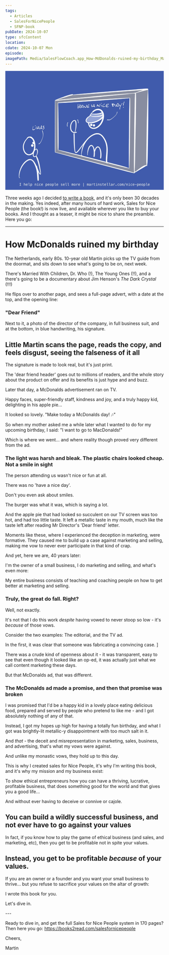 ```yaml
---
tags:
  - Articles
  - SalesForNicePeople
  - SFNP-book
pubDate: 2024-10-07
type: sfcContent
location: 
cdate: 2024-10-07 Mon
episode: 
imagePath: Media/SalesFlowCoach.app_How-MdDonalds-ruined-my-birthday_MartinStellar.jpeg
---
```

![](Media/SalesFlowCoach.app_How-MdDonalds-ruined-my-birthday_MartinStellar.jpeg)

Three weeks ago I decided [to write a book](https://martinstellar.com/book), and it's only been 30 decades in the making. 
Yes indeed, after many hours of hard work, Sales for Nice People (the book!) is now live, and available wherever you like to buy your books. 
And I thought as a teaser, it might be nice to share the preamble. Here you go:

---
# How McDonalds ruined my birthday

The Netherlands, early 80s. 10-year old Martin picks up the TV guide from the doormat, and sits down to see what's going to be on, next week. 

There's Married With Children, Dr. Who (!), The Young Ones (!!), and a there's going to be a documentary about Jim Henson's *The Dark Crystal* (!!!)

He flips over to another page, and sees a full-page advert, with a date at the top, and the opening line:

### "Dear Friend"

Next to it, a photo of the director of the company, in full business suit, and at the bottom, in blue handwriting, his signature.

## Little Martin scans the page, reads the copy, and feels disgust, seeing the falseness of it all

The signature is made to look real, but it's just print. 

The 'dear friend header' goes out to millions of readers, and the whole story about the product on offer and its benefits is just hype and and buzz.

Later that day, a McDonalds advertisement ran on TV. 

Happy faces, super-friendly staff, kindness and joy, and a truly happy kid, delighting in his apple pie... 

It looked so lovely. "Make today a McDonalds day! 🎶"

So when my mother asked me a while later what I wanted to do for my upcoming birthday, I said: "I want to go to MacDonalds!"

Which is where we went... and where reality though proved very different from the ad.

### The light was harsh and bleak. The plastic chairs looked cheap. Not a smile in sight

The person attending us wasn't nice or fun at all.

There was no 'have a nice day'.

Don't you even ask about smiles.

The burger was what it was, which is saying a lot.

And the apple pie that had looked so succulent on our TV screen was too hot, and had too little taste. It left a metallic taste in my mouth, much like the taste left after reading Mr Director's 'Dear friend' letter.

Moments like these, where I experienced the deception in marketing, were formative. They caused me to build up a case against marketing and selling, making me vow to never ever participate in that kind of crap.

And yet, here we are, 40 years later:

I'm the owner of a small business, I do marketing and selling, and what's even more:

My entire business consists of teaching and coaching people on how to get better at marketing and selling.

### Truly, the great do fall. Right?

Well, not exactly.

It's not that I do this work *despite* having vowed to never stoop so low - it's *because* of those vows.

Consider the two examples: The editorial, and the TV ad. 

In the first, it was clear that someone was fabricating a convincing case. ]

There was a crude kind of openness about it - it was transparent, easy to see that even though it looked like an op-ed, it was actually just what we call content marketing these days.

But that McDonalds ad, that was different.

### The McDonalds ad made a promise, and then that promise was broken

I was promised that I'd be a happy kid in a lovely place eating delicious food, prepared and served by people who pretend to like me - and I got absolutely nothing of any of that.

Instead, I got my hopes up high for having a totally fun birthday, and what I got was brightly-lit metallic-y disappointment with too much salt in it.

And *that* - the deceit and misrepresentation in marketing, sales, business, and advertising, that's what my vows were against.

And unlike my monastic vows, they hold up to this day.

This is why I created sales for Nice People, it's why I'm writing this book, and it's why my mission and my business exist:

To show ethical entrepreneurs how you can have a thriving, lucrative, profitable business, that does something good for the world and that gives you a good life...

And without ever having to deceive or connive or cajole.

## You can build a wildly successful business, and not ever have to go against your values

In fact, if you know how to play the game of ethical business (and sales, and marketing, etc), then you get to be profitable not in spite your values.

## Instead, you  get to be profitable *because* of your values.

If you are an owner or a founder and you want your small business to thrive... but you refuse to sacrifice your values on the altar of growth:

I wrote this book for you.

Let's dive in.

<div style="page-break-after: always;"></div>
---

Ready to dive in, and get the full Sales for Nice People system in 170 pages?
Then here you go: https://books2read.com/salesfornicepeople

Cheers, 

Martin




